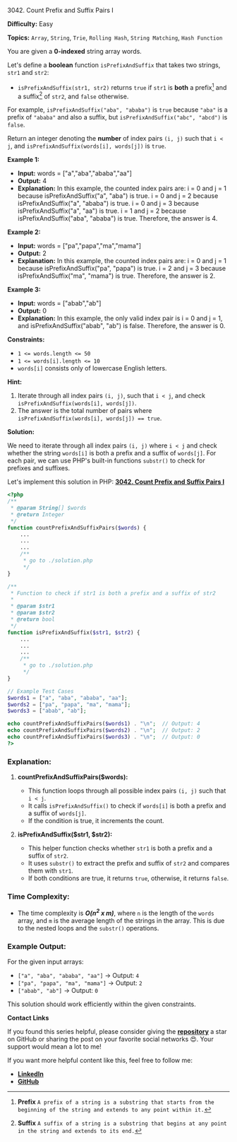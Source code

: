 3042\. Count Prefix and Suffix Pairs I

**Difficulty:** Easy

**Topics:** `Array`, `String`, `Trie`, `Rolling Hash`, `String Matching`, `Hash Function`

You are given a **0-indexed** string array words.

Let's define a **boolean** function `isPrefixAndSuffix` that takes two strings, `str1` and `str2`:

- `isPrefixAndSuffix(str1, str2)` returns `true` if `str1` is **both** a prefix[^1] and a suffix[^2] of `str2`, and `false` otherwise.

For example, `isPrefixAndSuffix("aba", "ababa")` is `true` because `"aba"` is a prefix of `"ababa"` and also a suffix, but `isPrefixAndSuffix("abc", "abcd")` is `false`.

Return an integer denoting the **number** of index pairs `(i, j)` such that `i < j`, and `isPrefixAndSuffix(words[i], words[j])` is `true`.

**Example 1:**

- **Input:** words = ["a","aba","ababa","aa"]
- **Output:** 4
- **Explanation:** In this example, the counted index pairs are:
  i = 0 and j = 1 because isPrefixAndSuffix("a", "aba") is true.
  i = 0 and j = 2 because isPrefixAndSuffix("a", "ababa") is true.
  i = 0 and j = 3 because isPrefixAndSuffix("a", "aa") is true.
  i = 1 and j = 2 because isPrefixAndSuffix("aba", "ababa") is true.
  Therefore, the answer is 4.

**Example 2:**

- **Input:** words = ["pa","papa","ma","mama"]
- **Output:** 2
- **Explanation:** In this example, the counted index pairs are:
  i = 0 and j = 1 because isPrefixAndSuffix("pa", "papa") is true.
  i = 2 and j = 3 because isPrefixAndSuffix("ma", "mama") is true.
  Therefore, the answer is 2.


**Example 3:**

- **Input:** words = ["abab","ab"]
- **Output:** 0
- **Explanation:** In this example, the only valid index pair is i = 0 and j = 1, and isPrefixAndSuffix("abab", "ab") is false.
  Therefore, the answer is 0.



**Constraints:**

- `1 <= words.length <= 50`
- `1 <= words[i].length <= 10`
- `words[i]` consists only of lowercase English letters.


**Hint:**
1. Iterate through all index pairs `(i, j)`, such that `i < j`, and check `isPrefixAndSuffix(words[i], words[j])`.
2. The answer is the total number of pairs where `isPrefixAndSuffix(words[i], words[j]) == true`.

[^1]: **Prefix** `A prefix of a string is a substring that starts from the beginning of the string and extends to any point within it.`
[^2]: **Suffix** `A suffix of a string is a substring that begins at any point in the string and extends to its end.`

**Solution:**

We need to iterate through all index pairs `(i, j)` where `i < j` and check whether the string `words[i]` is both a prefix and a suffix of `words[j]`. For each pair, we can use PHP's built-in functions `substr()` to check for prefixes and suffixes.

Let's implement this solution in PHP: **[3042. Count Prefix and Suffix Pairs I](https://github.com/mah-shamim/leet-code-in-php/tree/main/algorithms/003042-count-prefix-and-suffix-pairs-i/solution.php)**

```php
<?php
/**
 * @param String[] $words
 * @return Integer
 */
function countPrefixAndSuffixPairs($words) {
    ...
    ...
    ...
    /**
     * go to ./solution.php
     */
}

/**
 * Function to check if str1 is both a prefix and a suffix of str2
 *
 * @param $str1
 * @param $str2
 * @return bool
 */
function isPrefixAndSuffix($str1, $str2) {
    ...
    ...
    ...
    /**
     * go to ./solution.php
     */
}

// Example Test Cases
$words1 = ["a", "aba", "ababa", "aa"];
$words2 = ["pa", "papa", "ma", "mama"];
$words3 = ["abab", "ab"];

echo countPrefixAndSuffixPairs($words1) . "\n";  // Output: 4
echo countPrefixAndSuffixPairs($words2) . "\n";  // Output: 2
echo countPrefixAndSuffixPairs($words3) . "\n";  // Output: 0
?>
```

### Explanation:

1. **countPrefixAndSuffixPairs($words):**
   - This function loops through all possible index pairs `(i, j)` such that `i < j`.
   - It calls `isPrefixAndSuffix()` to check if `words[i]` is both a prefix and a suffix of `words[j]`.
   - If the condition is true, it increments the count.

2. **isPrefixAndSuffix($str1, $str2):**
   - This helper function checks whether `str1` is both a prefix and a suffix of `str2`.
   - It uses `substr()` to extract the prefix and suffix of `str2` and compares them with `str1`.
   - If both conditions are true, it returns `true`, otherwise, it returns `false`.

### Time Complexity:
- The time complexity is _**O(n<sup>2</sup> x m)**_, where `n` is the length of the `words` array, and `m` is the average length of the strings in the array. This is due to the nested loops and the `substr()` operations.

### Example Output:
For the given input arrays:
- `["a", "aba", "ababa", "aa"]` -> Output: `4`
- `["pa", "papa", "ma", "mama"]` -> Output: `2`
- `["abab", "ab"]` -> Output: `0`

This solution should work efficiently within the given constraints.

**Contact Links**

If you found this series helpful, please consider giving the **[repository](https://github.com/mah-shamim/leet-code-in-php)** a star on GitHub or sharing the post on your favorite social networks 😍. Your support would mean a lot to me!

If you want more helpful content like this, feel free to follow me:

- **[LinkedIn](https://www.linkedin.com/in/arifulhaque/)**
- **[GitHub](https://github.com/mah-shamim)**
